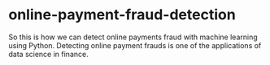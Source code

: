 # online-payment-fraud-detection
So this is how we can detect online payments fraud with machine learning using Python. Detecting online payment frauds is one of the applications of data science in finance.
